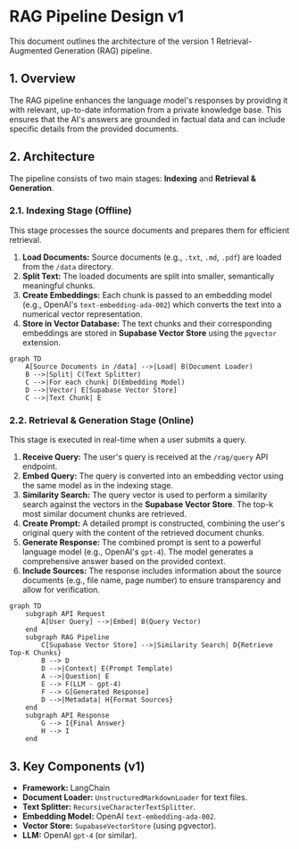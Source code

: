 # RAG Pipeline Design v1

This document outlines the architecture of the version 1 Retrieval-Augmented Generation (RAG) pipeline.

## 1. Overview

The RAG pipeline enhances the language model's responses by providing it with relevant, up-to-date information from a private knowledge base. This ensures that the AI's answers are grounded in factual data and can include specific details from the provided documents.

## 2. Architecture

The pipeline consists of two main stages: **Indexing** and **Retrieval & Generation**.

### 2.1. Indexing Stage (Offline)

This stage processes the source documents and prepares them for efficient retrieval.

1.  **Load Documents:** Source documents (e.g., `.txt`, `.md`, `.pdf`) are loaded from the `/data` directory.
2.  **Split Text:** The loaded documents are split into smaller, semantically meaningful chunks.
3.  **Create Embeddings:** Each chunk is passed to an embedding model (e.g., OpenAI's `text-embedding-ada-002`) which converts the text into a numerical vector representation.
4.  **Store in Vector Database:** The text chunks and their corresponding embeddings are stored in **Supabase Vector Store** using the `pgvector` extension.

```mermaid
graph TD
    A[Source Documents in /data] -->|Load| B(Document Loader)
    B -->|Split| C(Text Splitter)
    C -->|For each chunk| D(Embedding Model)
    D -->|Vector| E[Supabase Vector Store]
    C -->|Text Chunk| E
```

### 2.2. Retrieval & Generation Stage (Online)

This stage is executed in real-time when a user submits a query.

1.  **Receive Query:** The user's query is received at the `/rag/query` API endpoint.
2.  **Embed Query:** The query is converted into an embedding vector using the same model as in the indexing stage.
3.  **Similarity Search:** The query vector is used to perform a similarity search against the vectors in the **Supabase Vector Store**. The top-k most similar document chunks are retrieved.
4.  **Create Prompt:** A detailed prompt is constructed, combining the user's original query with the content of the retrieved document chunks.
5.  **Generate Response:** The combined prompt is sent to a powerful language model (e.g., OpenAI's `gpt-4`). The model generates a comprehensive answer based on the provided context.
6.  **Include Sources:** The response includes information about the source documents (e.g., file name, page number) to ensure transparency and allow for verification.

```mermaid
graph TD
    subgraph API Request
        A[User Query] -->|Embed| B(Query Vector)
    end
    subgraph RAG Pipeline
        C[Supabase Vector Store] -->|Similarity Search| D{Retrieve Top-K Chunks}
        B --> D
        D -->|Context| E(Prompt Template)
        A -->|Question| E
        E --> F(LLM - gpt-4)
        F --> G[Generated Response]
        D -->|Metadata| H{Format Sources}
    end
    subgraph API Response
        G --> I{Final Answer}
        H --> I
    end
```

## 3. Key Components (v1)

-   **Framework:** LangChain
-   **Document Loader:** `UnstructuredMarkdownLoader` for text files.
-   **Text Splitter:** `RecursiveCharacterTextSplitter`.
-   **Embedding Model:** OpenAI `text-embedding-ada-002`.
-   **Vector Store:** `SupabaseVectorStore` (using pgvector).
-   **LLM:** OpenAI `gpt-4` (or similar).
